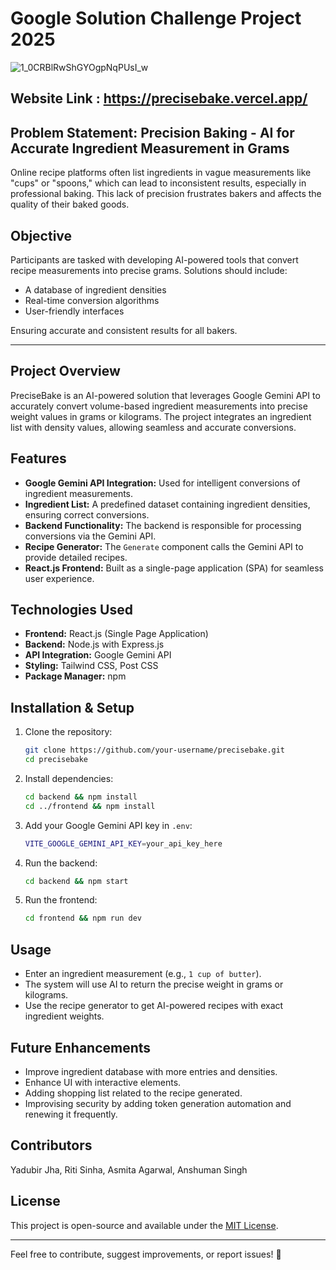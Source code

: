 Google Solution Challenge Project 2025
================================
![1_0CRBlRwShGYOgpNqPUsI_w](https://github.com/user-attachments/assets/75fe64fa-d73b-402b-86f6-864f3b2d33f7)
## Website Link : https://precisebake.vercel.app/
## Problem Statement: Precision Baking - AI for Accurate Ingredient Measurement in Grams

Online recipe platforms often list ingredients in vague measurements like "cups" or "spoons," which can lead to inconsistent results, especially in professional baking. This lack of precision frustrates bakers and affects the quality of their baked goods.

Objective
---------
Participants are tasked with developing AI-powered tools that convert recipe measurements into precise grams. Solutions should include:

- A database of ingredient densities
- Real-time conversion algorithms
- User-friendly interfaces

Ensuring accurate and consistent results for all bakers.

---

Project Overview
----------------
PreciseBake is an AI-powered solution that leverages Google Gemini API to accurately convert volume-based ingredient measurements into precise weight values in grams or kilograms. The project integrates an ingredient list with density values, allowing seamless and accurate conversions.

Features
--------
- **Google Gemini API Integration:** Used for intelligent conversions of ingredient measurements.
- **Ingredient List:** A predefined dataset containing ingredient densities, ensuring correct conversions.
- **Backend Functionality:** The backend is responsible for processing conversions via the Gemini API.
- **Recipe Generator:** The `Generate` component calls the Gemini API to provide detailed recipes.
- **React.js Frontend:** Built as a single-page application (SPA) for seamless user experience.

Technologies Used
-----------------
- **Frontend:** React.js (Single Page Application)
- **Backend:** Node.js with Express.js
- **API Integration:** Google Gemini API
- **Styling:** Tailwind CSS, Post CSS
- **Package Manager:** npm

Installation & Setup
--------------------
1. Clone the repository:
   ```sh
   git clone https://github.com/your-username/precisebake.git
   cd precisebake
   ```
2. Install dependencies:
   ```sh
   cd backend && npm install
   cd ../frontend && npm install
   ```
3. Add your Google Gemini API key in `.env`:
   ```sh
   VITE_GOOGLE_GEMINI_API_KEY=your_api_key_here
   ```
4. Run the backend:
   ```sh
   cd backend && npm start
   ```
5. Run the frontend:
   ```sh
   cd frontend && npm run dev
   ```

Usage
-----
- Enter an ingredient measurement (e.g., `1 cup of butter`).
- The system will use AI to return the precise weight in grams or kilograms.
- Use the recipe generator to get AI-powered recipes with exact ingredient weights.

Future Enhancements
-------------------
- Improve ingredient database with more entries and densities.
- Enhance UI with interactive elements.
- Adding shopping list related to the recipe generated.
- Improvising security by adding token generation automation and renewing it frequently.

Contributors
------------
Yadubir Jha, Riti Sinha, Asmita Agarwal, Anshuman Singh


License
-------
This project is open-source and available under the [MIT License](LICENSE).

---

Feel free to contribute, suggest improvements, or report issues! 🚀

